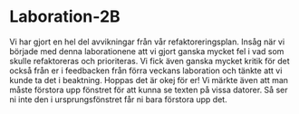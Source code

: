 # Laboration-2B

Vi har gjort en hel del avvikningar från vår refaktoreringsplan. Insåg när vi började med denna laborationene att vi gjort ganska mycket fel
i vad som skulle refaktoreras och prioriteras. Vi fick även ganska mycket kritik för det också från er i feedbacken från förra veckans laboration
och tänkte att vi kunde ta det i beaktning. Hoppas det är okej för er! Vi märkte även att man måste förstora upp fönstret för att kunna se texten
på vissa datorer. Så ser ni inte den i ursprungsfönstret får ni bara förstora upp det.
